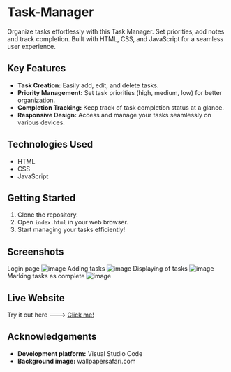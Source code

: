 # Task-Manager
Organize tasks effortlessly with this Task Manager. Set priorities, add notes and track completion. Built with HTML, CSS, and JavaScript for a seamless user experience.

## Key Features
- **Task Creation:** Easily add, edit, and delete tasks.
- **Priority Management:** Set task priorities (high, medium, low) for better organization.
- **Completion Tracking:** Keep track of task completion status at a glance.
- **Responsive Design:** Access and manage your tasks seamlessly on various devices.

## Technologies Used
- HTML
- CSS
- JavaScript

## Getting Started
1. Clone the repository.
2. Open `index.html` in your web browser.
3. Start managing your tasks efficiently!

## Screenshots
Login page
![image](https://github.com/rishitsura/Task-Manager/assets/115737321/38f9514a-b125-4786-91c2-976d35bf1dc3)
Adding tasks
![image](https://github.com/rishitsura/Task-Manager/assets/115737321/9da4ceee-d7f8-438a-88f7-80902705223f)
Displaying of tasks
![image](https://github.com/rishitsura/Task-Manager/assets/115737321/79c1a104-1697-44e0-b179-367015b18b81)
Marking tasks as complete
![image](https://github.com/rishitsura/Task-Manager/assets/115737321/747d923b-60c8-4058-9c6e-0c4f61a15909)

## Live Website
Try it out here ---> [Click me!](https://rishitsura.github.io/Task-Manager/)

## Acknowledgements
- **Development platform:** Visual Studio Code
- **Background image:** wallpapersafari.com


